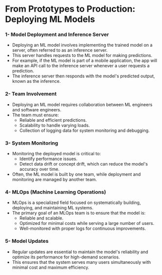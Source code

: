 # From Prototypes to Production: Deploying ML Models

### 1- Model Deployment and Inference Server
- Deploying an ML model involves implementing the trained model on a server, often referred to as an inference server.
- This server handles requests to the ML model for making predictions.
- For example, if the ML model is part of a mobile application, the app will make an API call to the inference server whenever a user requests a prediction.
- The inference server then responds with the model's predicted output, known as the inference.
  
### 2- Team Involvement
- Deploying an ML model requires collaboration between ML engineers and software engineers.
- The team must ensure:
  - Reliable and efficient predictions.
  - Scalability to handle varying loads.
  - Collection of logging data for system monitoring and debugging.

### 3- System Monitoring
- Monitoring the deployed model is critical to:
  - Identify performance issues.
  - Detect data drift or concept drift, which can reduce the model's accuracy over time.
- Often, the ML model is built by one team, while deployment and monitoring are managed by another team.

### 4- MLOps (Machine Learning Operations)
- MLOps is a specialized field focused on systematically building, deploying, and maintaining ML systems.
- The primary goal of an MLOps team is to ensure that the model is:
  - Reliable and scalable.
  - Optimized for minimal costs while serving a large number of users.
  - Well-monitored with proper logs for continuous improvements.

### 5- Model Updates
- Regular updates are essential to maintain the model's reliability and optimize its performance for high-demand scenarios.
- This ensures that the system serves many users simultaneously with minimal cost and maximum efficiency.
